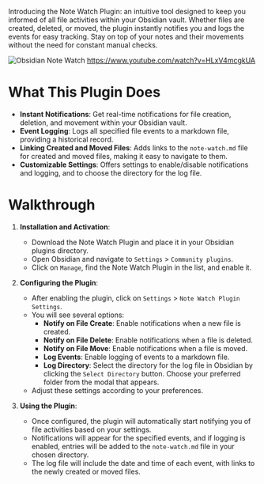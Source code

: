 Introducing the Note Watch Plugin: an intuitive tool designed to keep you informed of all file activities within your Obsidian vault. Whether files are created, deleted, or moved, the plugin instantly notifies you and logs the events for easy tracking. Stay on top of your notes and their movements without the need for constant manual checks.

![Obsidian Note Watch](https://github.com/user-attachments/assets/ed85555a-ba9a-4487-a9aa-958711cb24e3)
https://www.youtube.com/watch?v=HLxV4mcgkUA

# What This Plugin Does

- **Instant Notifications**: Get real-time notifications for file creation, deletion, and movement within your Obsidian vault.
- **Event Logging**: Logs all specified file events to a markdown file, providing a historical record.
- **Linking Created and Moved Files**: Adds links to the `note-watch.md` file for created and moved files, making it easy to navigate to them.
- **Customizable Settings**: Offers settings to enable/disable notifications and logging, and to choose the directory for the log file.
# Walkthrough

1. **Installation and Activation**:
    - Download the Note Watch Plugin and place it in your Obsidian plugins directory.
    - Open Obsidian and navigate to `Settings` > `Community plugins`.
    - Click on `Manage`, find the Note Watch Plugin in the list, and enable it.

2. **Configuring the Plugin**:
    
    - After enabling the plugin, click on `Settings` > `Note Watch Plugin Settings`.
    - You will see several options:
        - **Notify on File Create**: Enable notifications when a new file is created.
        - **Notify on File Delete**: Enable notifications when a file is deleted.
        - **Notify on File Move**: Enable notifications when a file is moved.
        - **Log Events**: Enable logging of events to a markdown file.
        - **Log Directory**: Select the directory for the log file in Obsidian by clicking the `Select Directory` button. Choose your preferred folder from the modal that appears.
    - Adjust these settings according to your preferences.
        
3. **Using the Plugin**:
    
    - Once configured, the plugin will automatically start notifying you of file activities based on your settings.
    - Notifications will appear for the specified events, and if logging is enabled, entries will be added to the `note-watch.md` file in your chosen directory.
    - The log file will include the date and time of each event, with links to the newly created or moved files.
        

